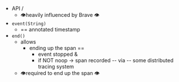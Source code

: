 * API /
  * 👁️heavily influenced by Brave 👁️
* `event(String)`
  * == annotated timestamp
* `end()`
  * allows
    * ending up the span ==
      * event stopped &
      * if NOT noop -> span recorded -- via -- some distributed tracing system
  * 👁️required to end up the span 👁️